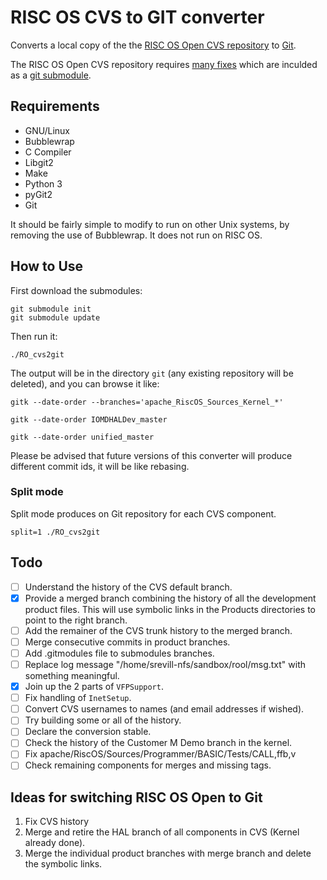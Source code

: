 # RISC OS CVS to GIT converter

Converts a local copy of the the [RISC OS Open CVS repository](https://www.riscosopen.org/content/downloads/risc-os-tarballs) to [Git](https://git-scm.com/).

The RISC OS Open CVS repository requires [many fixes](https://github.com/TimothyEBaldwin/RO_cvsroot/commits/fixes) which are inculded as a [git submodule](https://git-scm.com/book/en/v2/Git-Tools-Submodules).

## Requirements

* GNU/Linux
* Bubblewrap
* C Compiler
* Libgit2
* Make
* Python 3
* pyGit2
* Git

It should be fairly simple to modify to run on other Unix systems, by removing the use of Bubblewrap. It does not run on RISC OS.

## How to Use

First download the submodules:

```
git submodule init
git submodule update
```

Then run it:

```
./RO_cvs2git
```

The output will be in the directory `git` (any existing repository will be deleted), and you can browse it like:

```
gitk --date-order --branches='apache_RiscOS_Sources_Kernel_*'
```
```
gitk --date-order IOMDHALDev_master
```
```
gitk --date-order unified_master
```

Please be advised that future versions of this converter will produce different commit ids, it will be like rebasing.

### Split mode

Split mode produces on Git repository for each CVS component.

```
split=1 ./RO_cvs2git
```

## Todo

 - [ ] Understand the history of the CVS default branch.
 - [x] Provide a merged branch combining the history of all the development product files. This will use symbolic links in the Products directories to point to the right branch.
 - [ ] Add the remainer of the CVS trunk history to the merged branch.
 - [ ] Merge consecutive commits in product branches.
 - [ ] Add .gitmodules file to submodules branches.
 - [ ] Replace log message "/home/srevill-nfs/sandbox/rool/msg.txt" with something meaningful.
 - [x] Join up the 2 parts of `VFPSupport`.
 - [ ] Fix handling of `InetSetup`.
 - [ ] Convert CVS usernames to names (and email addresses if wished).
 - [ ] Try building some or all of the history.
 - [ ] Declare the conversion stable.
 - [ ] Check the history of the Customer M Demo branch in the kernel.
 - [ ] Fix apache/RiscOS/Sources/Programmer/BASIC/Tests/CALL,ffb,v
 - [ ] Check remaining components for merges and missing tags.

## Ideas for switching RISC OS Open to Git

1. Fix CVS history
2. Merge and retire the HAL branch of all components in CVS (Kernel already done).
3. Merge the individual product branches with merge branch and delete the symbolic links.
